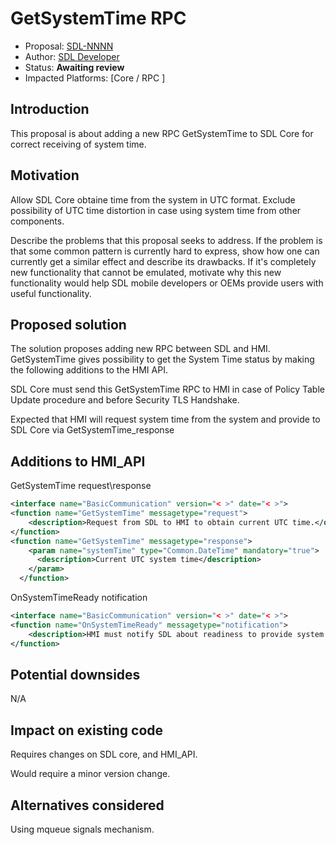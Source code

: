 # GetSystemTime RPC

* Proposal: [SDL-NNNN](NNNN-filename.md)
* Author: [SDL Developer](https://github.com/smartdevicelink)
* Status: **Awaiting review**
* Impacted Platforms: [Core / RPC ]

## Introduction

This proposal is about adding a new RPC GetSystemTime to SDL Core for correct receiving of system time.


## Motivation

Allow SDL Core obtaine time from the system in UTC format. Exclude possibility of UTC time distortion in case using system time from other components.

Describe the problems that this proposal seeks to address. If the problem is that some common pattern is currently hard to express, show how one can currently get a similar effect and describe its drawbacks. If it's completely new functionality that cannot be emulated, motivate why this new functionality would help SDL mobile developers or OEMs provide users with useful functionality.

## Proposed solution


The solution proposes adding new RPC between SDL and HMI.  GetSystemTime gives possibility to get the System Time status by making the following additions to the HMI API.

SDL Core must send this GetSystemTime RPC to HMI in case of Policy Table Update procedure and before Security TLS Handshake.

Expected that HMI will request system time from the system and provide to SDL Core via GetSystemTime_response

## Additions to HMI_API

GetSystemTime request\response

```xml
<interface name="BasicCommunication" version="< >" date="< >">
<function name="GetSystemTime" messagetype="request">
    <description>Request from SDL to HMI to obtain current UTC time.</description>
</function>
<function name="GetSystemTime" messagetype="response">
    <param name="systemTime" type="Common.DateTime" mandatory="true">
      <description>Current UTC system time</description>
    </param>
  </function>
```
OnSystemTimeReady notification

```xml
<interface name="BasicCommunication" version="< >" date="< >">
<function name="OnSystemTimeReady" messagetype="notification">
    <description>HMI must notify SDL about readiness to provide system time.</description>
</function>
```

## Potential downsides

N/A

## Impact on existing code

Requires changes on SDL core,  and HMI_API.

Would require a minor version change.

## Alternatives considered

Using mqueue signals mechanism.